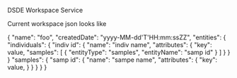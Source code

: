 DSDE Workspace Service

Current workspace json looks like

{
  "name": "foo",
  "createdDate": "yyyy-MM-dd'T'HH:mm:ssZZ",
  "entities": {
    "individuals": {
      "indiv id": {
        "name": "indiv name",
        "attributes": {
          "key": value,
          "samples": [
            { "entityType": "samples", "entityName": "samp id" }
          ]
        }
      }
    }
    "samples": {
      "samp id": {
        "name": "sampe name",
        "attributes": {
          "key": value,
        }
      }
    }
  }
}